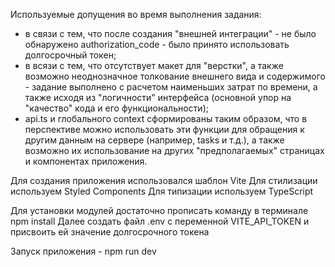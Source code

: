 Используемые допущения во время выполнения задания:
 - в связи с тем, что после создания "внешней интеграции" - не было обнаружено authorization_code - было принято использовать долгосрочный токен;
 - в всязи с тем, что отсутствует макет для "верстки", а также возможно неоднозначное толкование внешнего вида и содержимого - задание выполнено с расчетом наименьших затрат по времени, а также исходя из "логичности" интерфейса (основной упор на "качество" кода и его функциональности);
 - api.ts и глобального context сформированы таким образом, что в перспективе можно использовать эти функции для обращения к другим данным на сервере (например, tasks и т.д.), а также возможно их использование на других "предполагаемых" страницах и компонентах приложения.


Для создания приложения использовался шаблон Vite
Для стилизации используем Styled Components
Для типизации используем TypeScript

Для установки модулей достаточно прописать команду в терминале
      npm install
Далее создать файл .env с переменной VITE_API_TOKEN и присвоить ей значение долгосрочного токена

Запуск приложения - npm run dev